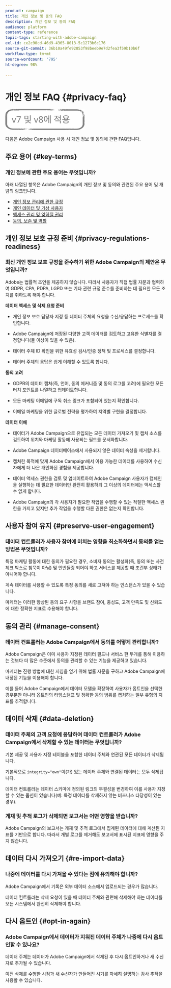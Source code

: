 ```yaml
---
product: campaign
title: 개인 정보 및 동의 FAQ
description: 개인 정보 및 동의 FAQ
audience: platform
content-type: reference
topic-tags: starting-with-adobe-campaign
exl-id: ce2c90cd-46d9-4365-8013-5c1273b6c176
source-git-commit: 36b10a49fe92853f98beeb9e7d2fea3f59b10b6f
workflow-type: tm+mt
source-wordcount: '795'
ht-degree: 98%

---
```


# 개인 정보 FAQ {#privacy-faq}

![](../../assets/common.svg)

다음은 Adobe Campaign 사용 시 개인 정보 및 동의에 관한 FAQ입니다.

## 주요 용어 {#key-terms}

### 개인 정보에 관한 주요 용어는 무엇입니까?

아래 나열된 항목은 Adobe Campaign의 개인 정보 및 동의와 관련된 주요 용어 및 개념의 링크입니다.

* [개인 정보 관리에 관한 규정](../../platform/using/privacy-management.md#privacy-management-regulations)
* [개인 데이터 및 가상 사용자](../../platform/using/privacy-and-recommendations.md#personal-data)
* [액세스 권리 및 잊혀질 권리](../../platform/using/privacy-management.md#right-access-forgotten)
* [동의, 보존 및 역할](../../platform/using/privacy-management.md#consent-retention-roles)

## 개인 정보 보호 규정 준비 {#privacy-regulations-readiness}

### 최신 개인 정보 보호 규정을 준수하기 위한 Adobe Campaign의 제안은 무엇입니까?

Adobe는 법률적 조언을 제공하지 않습니다. 따라서 사용자가 직접 법률 자문과 협력하여 GDPR, CPA, PDPA, LGPD 또는 기타 관련 규정 준수를 준비하는 데 필요한 모든 조치를 취하도록 해야 합니다.

**데이터 액세스 및 삭제 요청 준비**

* 개인 정보 보호 담당자 지정 등 데이터 주체의 요청을 수신/응답하는 프로세스를 확인합니다.

* Adobe Campaign에 저장된 다양한 고객 데이터를 검토하고 고유한 식별자를 결정합니다(둘 이상이 있을 수 있음).

* 데이터 주체 ID 확인을 위한 유효성 검사/인증 정책 및 프로세스를 결정합니다.

* 데이터 주체의 응답은 쉽게 이해할 수 있도록 합니다.

**동의 고려**

* GDPR의 데이터 캡처(즉, 언어, 동의 메커니즘 및 동의 로그를 고려)에 필요한 모든 터치 포인트를 나열하고 업데이트합니다.

* 모든 마케팅 이메일에 구독 취소 링크가 포함되어 있는지 확인합니다.

* 이메일 마케팅을 위한 글로벌 전략을 평가하여 지역별 구현을 결정합니다.

**데이터 이해**

* 데이터가 Adobe Campaign으로 유입되는 모든 데이터 가져오기 및 캡처 소스를 검토하여 위치와 마케팅 활동에 사용되는 필드를 문서화합니다.

* Adobe Campaign 데이터베이스에서 사용되지 않은 데이터 속성을 제거합니다.

* 캡처한 목적에 맞게 Adobe Campaign에서 이용 가능한 데이터를 사용하여 수신자에게 더 나은 개인화된 경험을 제공합니다.

* 데이터 액세스 권한을 검토 및 업데이트하여 Adobe Campaign 사용자가 캠페인을 실행하는 데 필요한 데이터만 완전히 활용하되 그 이상의 데이터에는 액세스할 수 없게 합니다.

* Adobe Campaign의 각 사용자가 필요한 작업을 수행할 수 있는 적절한 액세스 권한을 가지고 있지만 추가 작업을 수행할 다른 권한은 없는지 확인합니다.

## 사용자 참여 유지 {#preserve-user-engagement}

### 데이터 컨트롤러가 사용자 참여에 미치는 영향을 최소화하면서 동의를 얻는 방법은 무엇입니까?

특정 마케팅 활동에 대한 동의가 필요한 경우, 소비자 동의는 활성화(즉, 동의 또는 사전 체크 박스로 침묵이 아님) 및 언번들링 되어야 하고 서비스를 제공할 때 조건부 상태가 아니어야 합니다.

계속 데이터를 사용할 수 있도록 특정 동의를 새로 고쳐야 하는 인스턴스가 있을 수 있습니다.

마케터는 이러한 향상된 동의 요구 사항을 브랜드 참여, 충성도, 고객 만족도 및 신뢰도에 대한 정확한 지표로 수용해야 합니다.

## 동의 관리 {#manage-consent}

### 데이터 컨트롤러는 Adobe Campaign에서 동의를 어떻게 관리합니까?

Adobe Campaign은 이미 사용자 지정된 데이터 필드나 서비스 한 두개를 통해 이용하는 것보다 더 많은 수준에서 동의를 관리할 수 있는 기능을 제공하고 있습니다.

마케터는 진행 방법에 대한 지침을 얻기 위해 법률 자문을 구하고 Adobe Campaign에 내장된 기능을 이용해야 합니다.

예를 들어 Adobe Campaign에서 데이터 모델을 확장하여 사용자가 옵트인을 선택한 경우뿐만 아니라 옵트인의 타임스탬프 및 정확한 동의 범위를 캡처하는 일부 유형의 지표를 추적합니다.

## 데이터 삭제 {#data-deletion}

### 데이터 주체의 고객 요청에 응답하여 데이터 컨트롤러가 Adobe Campaign에서 삭제할 수 있는 데이터는 무엇입니까?

기본 제공 및 사용자 지정 테이블을 포함한 데이터 주체와 연관된 모든 데이터가 삭제됩니다.

기본적으로 `integrity="own"`이(가) 있는 데이터 주체와 연결된 데이터는 모두 삭제됩니다.

데이터 컨트롤러는 데이터 스키마에 정의된 링크의 무결성을 변경하여 이를 사용자 지정할 수 있는 옵션이 있습니다(예: 특정 데이터를 삭제하지 않는 비즈니스 타당성이 있는 경우).

### 게재 및 추적 로그가 삭제되면 보고서는 어떤 영향을 받습니까?

Adobe Campaign의 보고서는 게재 및 추적 로그에서 집계된 데이터에 대해 계산된 지표를 기반으로 합니다. 따라서 개별 로그를 제거해도 보고서에 표시된 지표에 영향을 주지 않습니다.

## 데이터 다시 가져오기 {#re-import-data}

### 나중에 데이터를 다시 가져올 수 있다는 점에 유의해야 합니까?

Adobe Campaign에서 기록은 외부 데이터 소스에서 업로드되는 경우가 많습니다.

데이터 컨트롤러는 삭제 요청이 있을 때 데이터 주체와 관련해 삭제해야 하는 데이터를 모든 시스템에서 완전히 삭제해야 합니다.

## 다시 옵트인 {#opt-in-again}

### Adobe Campaign에서 데이터가 지워진 데이터 주체가 나중에 다시 옵트인할 수 있나요?

데이터 주체는 데이터가 Adobe Campaign에서 삭제된 후 다시 옵트인하거나 새 수신자로 추가될 수 있습니다.

이전 삭제를 수행한 시점과 새 수신자가 만들어진 시기를 자세히 설명하는 감사 추적을 사용할 수 있습니다.
